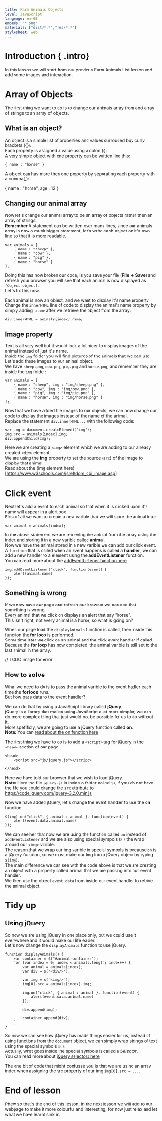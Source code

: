 ```yaml
---
title: Farm Animals Objects
level: JavaScript
language: en-GB
embeds: "*.png"
materials: ["dist/*.*","res/*.*"]
stylesheet: web
...
```


# Introduction { .intro}

In this lesson we will start from our previous Farm Animals List lesson and add some images and interaction.

# Array of Objects

The first thing we want to do is to change our animals array from and array of strings to an array of objects.

## What is an object?

An object is a simple list of properties and values surrouded buy curly brackets ({}).<br>
Each property is assigned a value using a colon (:).<br>
A very simple object with one property can be written line this:

```
{ name : "horse" }
```

A object can hav more then one property by seporating each property with a comma(,):

{ name : "horse", age : 12 }

## Changing our animal array

Now let's change our animal array to be an array of objects rather then an array of strings:<br>
<b>Remember</b> A statement can be written over many lines, since our animals array is now a much bigger statement, let's write each object on it's own line so that it is more readable.

```
var animals = [
    { name : "sheep" },
    { name : "cow" },
    { name : "pig" },
    { name : "horse" }
];
```

Doing this has now broken our code, is you save your file (<b>File -> Save</b>) and refresh your browser you will see that each animal is now displayed as `[Object object]`.<br>
Let's fix this now.

Each animal is now an object, and we want to display it's name property<br>
Change the `innerHTML` line of code to display the animal's name property by simply adding `.name` after we retrieve the object from the array:

```
div.innerHTML = animals[index].name;
```

## Image property

Text is all very well but it would look a lot nicer to display images of the animal instead of just it's name.<br>
Inside the `img` folder you will find pictures of the animals that we can use.<br>
Let's add these images to our animal object.<br>
We have `sheep.png`, `cow.png`, `pig.png` and `horse.png`, and remember they are inside the `img` folder:

```
var animals = [
    { name : "sheep", img : "img/sheep.png" },
    { name : "cow", img : "img/cow.png" },
    { name : "pig", img : "img/pig.png" },
    { name : "horse", img : "img/horse.png" }
];
```

Now that we have added the images to our objects, we can now change our code to display the images instead of the name of the animal.<br>
Replace the statement `div.innerHTML...` with the following code:

```
var img = document.createElement('img');
img.src = animals[index].img;
div.appendChild(img);
```

Here we are creating a `<img>` element which we are adding to our already created `<div>` element.<br>
We are using the <b>img</b> property to set the source (`src`) of the image to display that animal.<br>
Read about the (img element here)[https://www.w3schools.com/jsref/dom_obj_image.asp]

# Click event

Next let's add a event to each animal so that when it is clicked upon it's name will appear in a alert box<br>
First of all we want to create a new varible that we will store the animal into:

```
var animal = animals[index];
```

In the above statement we are retrieving the animal from the array using the index and storing it in a new varible called <b>animal</b>.<br>
Now we have the animal stored in a new varible we can add our click event.<br>
A `function` that is called when an event happens is called a <b>handler</b>, we can add a new handler to a element using the <b>addEventListener</b> function.<br>
You can read more about the [addEventListener function here](https://www.w3schools.com/js/js_htmldom_eventlistener.asp)

```
img.addEventListener("click", function(event) {
    alert(animal.name)
});
```

## Something is wrong

If we now save our page and refresh our browser we can see that something is wrong.<br>
Every animal that we click on displays an alert that say "horse".<br>
This isn't right, not every animal is a horse, so what is going on?

When our page load the `displayAnimals` function is called, then inside this function the <b>for loop</b> is performed.<br>
Some time later we click on an animal and the click event handler if called.<br>
Because the <b>for loop</b> has now completed, the animal varible is still set to the last animal in the array.

// TODO image for error

## How to solve

What we need to do is to pass the animal varible to the event hadler each time the <b>for loop</b> runs.<br>
But how pass data to the event handler?

We can do that by using a JavaScript library called <b>jQuery</b>.<br>
jQuery is a library that makes using JavaScript a lot more simpler, we can do more complex thing that just would not be possible for us to do without it.<br>
More spefificly, we are going to use a jQuery function called <b>on</b>.<br>
<b>Note:</b> You can [read about the on function here](http://api.jquery.com/on/)

The first thing we have to do is to add a `<script>` tag for jQuery in the `<head>` section of our page:

```
<head>
    <script src="js/jquery.js"></script>
    ...
</head>
```

Here we have told our browser that we wish to load jQuery.<br>
<b>Note:</b> Here the file `jquery.js` is inside a folder called `js`, if you do not have the file you could change the `src` attribute to https://code.jquery.com/jquery-3.2.0.min.js

Now we have added jQuery, let's change the event handler to use the <b>on</b> function.

```
$(img).on("click", { animal : animal }, function(event) {
    alert(event.data.animal.name)
});
```

We can see her that now we are using the function called `on` instead of `addEventListener` and we are also using special sympols `$()` the wrap around our `<img>` varible.<br>
The reason that we wrap our img varible in special sympols is because `on` is a jQuery function, so we must make our img into a jQuery object by typing `$(img)`.<br>
The main difference we can see with the code above is that we are creating an object with a property called animal that we are passing into our event handler.<br>
We then use the object `event.data` from inside our event handler to retrive the animal object.

# Tidy up

## Using jQuery

So now we are using jQuery in one place only, but we could use it everywhere and it would make our life easier.<br>
Let's now change the `displayAnimals` function to use jQuery.

```
function displayAnimals() {
    var container = $("#animal-container");
    for (var index = 0; index < animals.length; index++) {
        var animal = animals[index];
        var div = $('<div/>');

        var img = $("<img/>");
        img[0].src = animals[index].img;

        img.on("click", { animal : animal }, function(event) {
            alert(event.data.animal.name)
        });

        div.append(img);

        container.append(div);
    }
}
```

So now we can see how jQuery has made things easier for us, instead of using functions from the `document` object, we can simply wrap strings of text using the special symbols `$()`.<br>
Actually, what goes inside the special symbols is called a <i>Selector</i>.<br>
You can read more about [jQuery selectors here](https://www.w3schools.com/jquery/jquery_selectors.asp)

The one bit of code that might confusse you is that we are using an array index when assigning the src property of our img `img[0].src = ...`.<br>

#



# End of lesson

Phew so that's the end of this lesson, in the next lesson we will add to our webpage to make it more colourful and interesting, for now just relax and let what we have learnt sink in.

